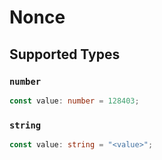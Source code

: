 # Nonce


## Supported Types

### `number`

```typescript
const value: number = 128403;
```

### `string`

```typescript
const value: string = "<value>";
```

